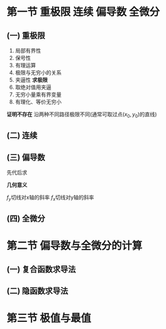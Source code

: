 # 第一节 重极限 连续 偏导数 全微分

## (一) 重极限

1. 局部有界性
2. 保号性
3. 有理运算
4. 极限与无穷小的关系
5. 夹逼性
**求极限**
1. 取绝对值用夹逼
2. 无穷小量乘有界变量
3. 有理化、等价无穷小

**证明不存在**
沿两种不同路径极限不同(通常可取过点($x_0,y_0$)的直线)

## (二) 连续

## (三) 偏导数

先代后求

**几何意义**

$f_y$切线对x轴的斜率
$f_x$切线对y轴的斜率

## (四) 全微分


# 第二节 偏导数与全微分的计算

## (一) 复合函数求导法

## (二) 隐函数求导法

# 第三节 极值与最值
